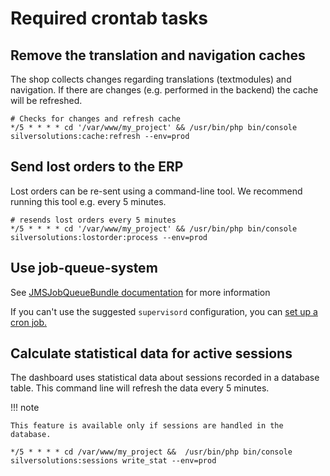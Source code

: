 # Required crontab tasks

## Remove the translation and navigation caches

The shop collects changes regarding translations (textmodules) and navigation.
If there are changes (e.g. performed in the backend) the cache will be refreshed.   

``` 
# Checks for changes and refresh cache
*/5 * * * * cd '/var/www/my_project' && /usr/bin/php bin/console silversolutions:cache:refresh --env=prod
```

## Send lost orders to the ERP

Lost orders can be re-sent using a command-line tool. We recommend running this tool e.g. every 5 minutes.

``` 
# resends lost orders every 5 minutes
*/5 * * * * cd '/var/www/my_project' && /usr/bin/php bin/console silversolutions:lostorder:process --env=prod
```

## Use job-queue-system

See [JMSJobQueueBundle documentation](http://jmsyst.com/bundles/JMSJobQueueBundle/master/installation)
for more information

If you can't use the suggested `supervisord` configuration, you can [set up a cron job.](https://github.com/schmittjoh/JMSJobQueueBundle/issues/205)

## Calculate statistical data for active sessions

The dashboard uses statistical data about sessions recorded in a database table.
This command line will refresh the data every 5 minutes. 

!!! note

    This feature is available only if sessions are handled in the database.

``` 
*/5 * * * * cd /var/www/my_project &&  /usr/bin/php bin/console silversolutions:sessions write_stat --env=prod
```
